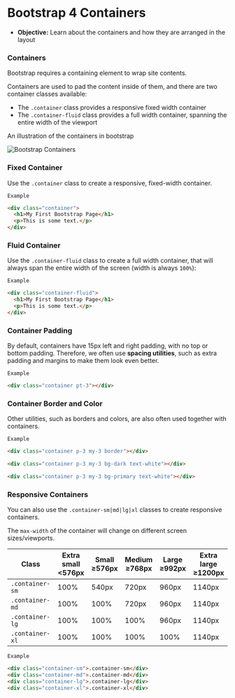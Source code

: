 # Bootstrap 4 Containers
- **Objective:** Learn about the containers and how they are arranged in the layout

### Containers
Bootstrap requires a containing element to wrap site contents.

Containers are used to pad the content inside of them, and there are two container classes available:

- The `.container` class provides a responsive fixed width container
- The `.container-fluid` class provides a full width container, spanning the entire width of the viewport

An illustration of the containers in bootstrap

![Bootstrap Containers](https://i2.wp.com/bootstrapcreative.com/wp-bc/wp-content/uploads/2016/11/Screen-Shot-2016-11-22-at-4.44.02-AM.png?resize=580%2C505&ssl=250x250)

### Fixed Container
Use the `.container` class to create a responsive, fixed-width container.

`Example`
```html
<div class="container">
  <h1>My First Bootstrap Page</h1>
  <p>This is some text.</p>
</div>
```

### Fluid Container
Use the `.container-fluid` class to create a full width container, that will always span the entire width of the screen (width is always `100%`):

`Example`
```html
<div class="container-fluid">
  <h1>My First Bootstrap Page</h1>
  <p>This is some text.</p>
</div>
```
### Container Padding
By default, containers have 15px left and right padding, with no top or bottom padding. Therefore, we often use **spacing utilities**, such as extra padding and margins to make them look even better.

`Example`
```html
<div class="container pt-3"></div>
```
### Container Border and Color
Other utilities, such as borders and colors, are also often used together with containers.

`Example`
```html
<div class="container p-3 my-3 border"></div>

<div class="container p-3 my-3 bg-dark text-white"></div>

<div class="container p-3 my-3 bg-primary text-white"></div>
```
### Responsive Containers
You can also use the `.container-sm|md|lg|xl` classes to create responsive containers.

The `max-width` of the container will change on different screen sizes/viewports.

| Class           | Extra small<br><576px | Small<br>≥576px | Medium<br>≥768px | Large<br>≥992px | Extra large<br>≥1200px |
| --------------- | --------------------- | --------------- | ---------------- | --------------- | ---------------------- |
| `.container-sm` | 100%                  | 540px           | 720px            | 960px           | 1140px                 |
| `.container-md` | 100%                  | 100%            | 720px            | 960px           | 1140px                 |
| `.container-lg` | 100%                  | 100%            | 100%             | 960px           | 1140px                 |
| `.container-xl` | 100%                  | 100%            | 100%             | 100%            | 1140px                 |

`Example`
```html
<div class="container-sm">.container-sm</div>
<div class="container-md">.container-md</div>
<div class="container-lg">.container-lg</div>
<div class="container-xl">.container-xl</div>
```